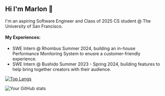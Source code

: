 ## Hi I'm Marlon 👋

I'm an aspiring Software Engineer and Class of 2025 CS student @ The University of San Francisco.

#### My Experiences:

* SWE Intern @ Rhombus Summer 2024, building an in-house Performance Monitoring System to enusre a customer-friendly experience. 
* SWE Intern @ Bushido Summer 2023 - Spring 2024, building features to help bring together creators with their audience.

[![Top Langs](https://github-readme-stats.vercel.app/api/top-langs/?username=YourGitHubUsername)](https://github.com/anuraghazra/github-readme-stats)

![Your GitHub stats](https://github-readme-stats.vercel.app/api?username=MarlonBair&show_icons=true&theme=radical)

<!--
**MarlonBair/MarlonBair** is a ✨ _special_ ✨ repository because its `README.md` (this file) appears on your GitHub profile.

Here are some ideas to get you started:

- 🔭 I’m currently working on ...
- 🌱 I’m currently learning ...
- 👯 I’m looking to collaborate on ...
- 🤔 I’m looking for help with ...
- 💬 Ask me about ...
- 📫 How to reach me: ...
- 😄 Pronouns: ...
- ⚡ Fun fact: ...
-->
